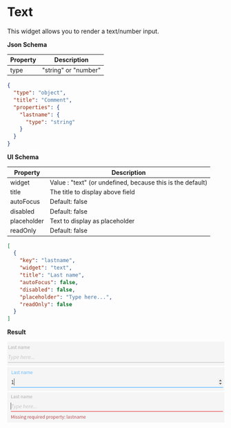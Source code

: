 # Text

This widget allows you to render a text/number input.

**Json Schema**

| Property | Description |
|---|---|
| type | "string" or "number" |

```json
{
  "type": "object",
  "title": "Comment",
  "properties": {
    "lastname": {
      "type": "string"
    }
  }
}
```

**UI Schema**

| Property | Description |
|---|---|
| widget | Value : "text" (or undefined, because this is the default) |
| title | The title to display above field |
| autoFocus | Default: false |
| disabled | Default: false |
| placeholder | Text to display as placeholder |
| readOnly | Default: false |

```json
[
  {
    "key": "lastname",
    "widget": "text",
    "title": "Last name",
    "autoFocus": false,
    "disabled": false,
    "placeholder": "Type here...",
    "readOnly": false
  }
]
```

**Result**

![Text](screenshot.png)
![Number](screenshot-number.png)
![Text with error](screenshot-with-error.png)
